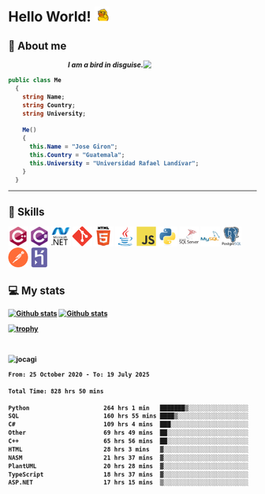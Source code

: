 <h1> Hello World! <img src="https://raw.githubusercontent.com/Jocagi/Jocagi/master/duck%20gif.gif" width="30"> </h1>

## 👾 About me

<img src="https://avatars2.githubusercontent.com/u/42883411?s=400&u=bbb16a320815b3d943db7920a8f941025396ae33&v=4" width="230px" align="right">
<p align="right"><em><b>I am a bird in disguise.</em></p>

```csharp
public class Me
  {
    string Name;
    string Country;
    string University;
  
    Me()
    {
      this.Name = "Jose Giron";
      this.Country = "Guatemala";
      this.University = "Universidad Rafael Landívar";
    }
  }
```
---
## 💫 Skills

<p align="left">

  <img src="https://raw.githubusercontent.com/Jocagi/Jocagi/2b74ed2827188052c975751a6d4e0edcd234c9ca/assets/cplusplus.svg" alt="cplusplus" width="40" height="40"/> 
  <img src="https://raw.githubusercontent.com/Jocagi/Jocagi/2b74ed2827188052c975751a6d4e0edcd234c9ca/assets/csharp.svg" alt="csharp" width="40" height="40"/>
  <img src="https://raw.githubusercontent.com/Jocagi/Jocagi/2b74ed2827188052c975751a6d4e0edcd234c9ca/assets/dot-net.svg" alt="dotnet" width="40" height="40"/> 
  <img src="https://raw.githubusercontent.com/Jocagi/Jocagi/2b74ed2827188052c975751a6d4e0edcd234c9ca/assets/git.svg" alt="git" width="40" height="40"/> 
  <img src="https://raw.githubusercontent.com/Jocagi/Jocagi/2b74ed2827188052c975751a6d4e0edcd234c9ca/assets/html5.svg" alt="html5" width="40" height="40"/> 
  <img src="https://raw.githubusercontent.com/Jocagi/Jocagi/2b74ed2827188052c975751a6d4e0edcd234c9ca/assets/java.svg" alt="java" width="40" height="40"/> 
  <img src="https://raw.githubusercontent.com/Jocagi/Jocagi/2b74ed2827188052c975751a6d4e0edcd234c9ca/assets/javascript.svg" alt="javascript" width="40" height="40"/>
  <img src="https://raw.githubusercontent.com/Jocagi/Jocagi/2b74ed2827188052c975751a6d4e0edcd234c9ca/assets/python.svg" alt="python" width="40" height="40"/>
  <img src="https://raw.githubusercontent.com/Jocagi/Jocagi/2b74ed2827188052c975751a6d4e0edcd234c9ca/assets/mssql.svg" alt="sqlserver" width="40" height="40"/>
  <img src="https://raw.githubusercontent.com/Jocagi/Jocagi/2b74ed2827188052c975751a6d4e0edcd234c9ca/assets/mysql.svg" alt="mysql" width="40" height="40"/>
  <img src="https://raw.githubusercontent.com/Jocagi/Jocagi/2b74ed2827188052c975751a6d4e0edcd234c9ca/assets/postgresql.svg" alt="postgresql" width="40" height="40"/>
  <img src="https://raw.githubusercontent.com/Jocagi/Jocagi/2b74ed2827188052c975751a6d4e0edcd234c9ca/assets/postman.svg" alt="postman" width="40" height="40"/>
  <img src="https://raw.githubusercontent.com/Jocagi/Jocagi/2b74ed2827188052c975751a6d4e0edcd234c9ca/assets/heroku.svg" alt="heroku" width="40" height="40"/>
  
</p>

## 💻 My stats

[![Github stats](https://github-readme-stats.vercel.app/api?username=Jocagi&hide=issues&show_icons=true&include_all_commits=true&count_private=true&theme=vision-friendly-dark&line_height=27)](https://github.com/anuraghazra/github-readme-stats)
[![Github stats](https://github-readme-stats.vercel.app/api/top-langs/?username=Jocagi&layout=compact&theme=vision-friendly-dark&count_private=true&show_icons=true&hide_title=false&include_all_commits=true&langs_count=10&hide=Scilab&exclude_repo=EDI,microSQL,Nand2Tetris)](https://github.com/anuraghazra/github-readme-stats)

[![trophy](https://github-profile-trophy.vercel.app/?username=Jocagi&theme=monokai)](https://github.com/ryo-ma/github-profile-trophy)

<br><p align="left"> <img src="https://komarev.com/ghpvc/?username=jocagi" alt="jocagi" /> </p>

<!--START_SECTION:waka-->

```txt
From: 25 October 2020 - To: 19 July 2025

Total Time: 828 hrs 50 mins

Python                     264 hrs 1 min   ███████▒░░░░░░░░░░░░░░░░░   29.38 %
SQL                        160 hrs 55 mins ████▒░░░░░░░░░░░░░░░░░░░░   17.91 %
C#                         109 hrs 4 mins  ███░░░░░░░░░░░░░░░░░░░░░░   12.14 %
Other                      69 hrs 49 mins  ██░░░░░░░░░░░░░░░░░░░░░░░   07.77 %
C++                        65 hrs 56 mins  ██░░░░░░░░░░░░░░░░░░░░░░░   07.34 %
HTML                       28 hrs 3 mins   ▓░░░░░░░░░░░░░░░░░░░░░░░░   03.12 %
NASM                       21 hrs 37 mins  ▓░░░░░░░░░░░░░░░░░░░░░░░░   02.41 %
PlantUML                   20 hrs 28 mins  ▓░░░░░░░░░░░░░░░░░░░░░░░░   02.28 %
TypeScript                 18 hrs 37 mins  ▓░░░░░░░░░░░░░░░░░░░░░░░░   02.07 %
ASP.NET                    17 hrs 15 mins  ▒░░░░░░░░░░░░░░░░░░░░░░░░   01.92 %
```

<!--END_SECTION:waka-->

<!--
**Jocagi/Jocagi** is a ✨ _special_ ✨ repository because its `README.md` (this file) appears on your GitHub profile.

Here are some ideas to get you started:

- 🔭 I’m currently working on ...
- 🌱 I’m currently learning ...
- 👯 I’m looking to collaborate on ...
- 🤔 I’m looking for help with ...
- 💬 Ask me about ...
- 📫 How to reach me: ...
- 😄 Pronouns: ...
- ⚡ Fun fact: ...
-->
